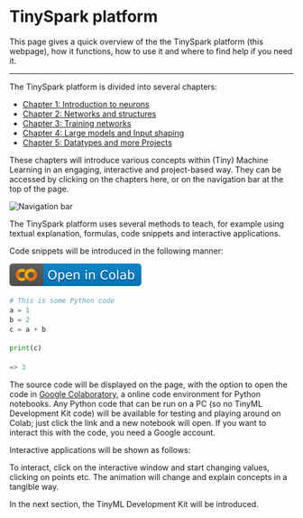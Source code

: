 # TinySpark platform

This page gives a quick overview of the the TinySpark platform (this webpage), how it functions, how to use it and where to find help if you need it.

---

The TinySpark platform is divided into several chapters:

- [Chapter 1: Introduction to neurons]
- [Chapter 2: Networks and structures]
- [Chapter 3: Training networks]
- [Chapter 4: Large models and Input shaping]
- [Chapter 5: Datatypes and more Projects]

<!-- sources -->
[Chapter 1: Introduction to neurons]:chapter1/introduction.md
[Chapter 2: Networks and structures]:index.md
[Chapter 3: Training networks]:index.md
[Chapter 4: Large models and Input shaping]:index.md
[Chapter 5: Datatypes and more Projects]:index.md

These chapters will introduce various concepts within (Tiny) Machine Learning in an engaging, interactive and project-based way. They can be accessed by clicking on the chapters here, or on the navigation bar at the top of the page.

<!-- TODO: add image of navigation bar -->
![Navigation bar]()

The TinySpark platform uses several methods to teach, for example using textual explanation, formulas, code snippets and interactive applications.

Code snippets will be introduced in the following manner:

[![Open In Colab](../img/colab-badge.svg)](https://colab.research.google.com/drive/1AoRa8GUn_qJEkL_W6yFm9ECDFSHOD0yD)

```python title="test_code.py"
# This is some Python code
a = 1
b = 2
c = a + b

print(c)

=> 3
```

The source code will be displayed on the page, with the option to open the code in [Google Colaboratory], a online code environment for Python notebooks. Any Python code that can be run on a PC (so no TinyML Development Kit code) will be available for testing and playing around on Colab; just click the link and a new notebook will open. If you want to interact this with the code, you need a Google account.

[Google Colaboratory]:https://colab.research.google.com/

Interactive applications will be shown as follows:

<!-- TODO: add example interactive element -->

To interact, click on the interactive window and start changing values, clicking on points etc. The animation will change and explain concepts in a tangible way.

In the next section, the TinyML Development Kit will be introduced.